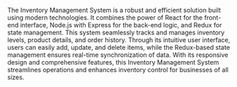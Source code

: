 The Inventory Management System is a robust and efficient solution built using modern technologies. 
It combines the power of React for the front-end interface, Node.js with Express for the back-end logic, 
and Redux for state management.  This system seamlessly tracks and manages inventory levels, product details, and order history. 
Through its intuitive user interface, users can easily add, update, and delete items, while the Redux-based state management
ensures real-time synchronization of data. With its responsive design and comprehensive features, 
this Inventory Management System streamlines operations and enhances inventory control for businesses of all sizes.
